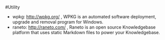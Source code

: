 #Utility
* wpkg: http://wpkg.org/ , WPKG is an automated software deployment, upgrade and removal program for Windows. 
* raneto: http://raneto.com/ , Raneto is an open source Knowledgebase platform that uses static Markdown files to power your Knowledgebase.
